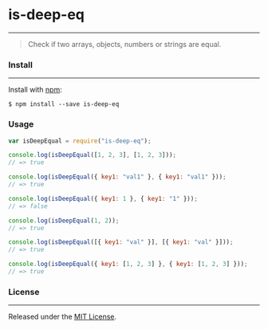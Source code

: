 # is-deep-eq

---

> Check if two arrays, objects, numbers or strings are equal.

### Install

---

Install with [npm](https://www.npmjs.com/):

```shell
$ npm install --save is-deep-eq
```

### Usage

```javascript
var isDeepEqual = require("is-deep-eq");

console.log(isDeepEqual([1, 2, 3], [1, 2, 3]));
// => true

console.log(isDeepEqual({ key1: "val1" }, { key1: "val1" }));
// => true

console.log(isDeepEqual({ key1: 1 }, { key1: "1" }));
// => false

console.log(isDeepEqual(1, 2));
// => true

console.log(isDeepEqual([{ key1: "val" }], [{ key1: "val" }]));
// => true

console.log(isDeepEqual({ key1: [1, 2, 3] }, { key1: [1, 2, 3] }));
// => true
```

### License

---

Released under the [MIT License](https://github.com/koraygocmen/deep-equal/blob/master/LICENSE).
